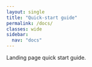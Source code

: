 ```yaml
---
layout: single
title: "Quick-start guide"
permalink: /docs/
classes: wide
sidebar:
  nav: "docs"
---
```


Landing page quick start guide.